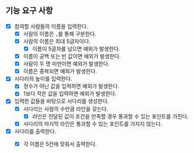 ## 기능 요구 사항 ##

- [X] 참여할 사람들의 이름을 입력한다.
    - [X] 사람의 이름은 `,`를 통해 구분한다.
    - [X] 사람의 이름은 최대 5글자이다.
      - [x] 이름이 5글자를 넘으면 예외가 발생한다.
    - [x] 이름이 공백 또는 빈 값이면 예외가 발생한다.
    - [x] 사람이 두 명 미만이면 예외가 발생한다.
    - [x] 이름은 중복되면 예외가 발생한다.
- [x] 사다리의 높이를 입력한다.
    - [x] 정수가 아닌 값을 입력하면 예외가 발생한다.
    - [x] 1보다 작은 값을 입력하면 예외가 발생한다.
- [x] 입력한 값들을 바탕으로 사다리를 생성한다.
    - [x] 사다리는 사람의 수만큼 라인을 갖는다.
      - [x] 라인은 전달된 값이 조건을 만족할 경우 통과할 수 있는 포인트를 가진다.
    - [x] 사다리의 마지막 라인은 통과할 수 있는 포인트를 가지지 않는다.
- [x] 사다리를 출력한다.
    - [x] 각 이름은 5칸에 맞춰서 출력한다.

